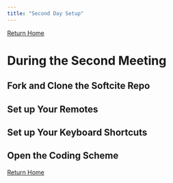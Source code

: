 ```yaml
---
title: "Second Day Setup"
---
```

[Return Home](index.md)

# During the Second Meeting

## Fork and Clone the Softcite Repo

## Set up Your Remotes

## Set up Your Keyboard Shortcuts

## Open the Coding Scheme

[Return Home](index.md)
